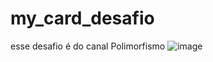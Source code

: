 # my_card_desafio

esse desafio é do canal 
Polimorfismo
![image](https://github.com/EiJhonatan/my_card_desafio/assets/103134496/5574627e-c472-4196-843c-78389f5dbd6e)

